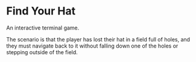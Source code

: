 # Find Your Hat

An interactive terminal game.

The scenario is that the player has lost their hat in a field full of holes, and they must navigate back to it without falling down one of the holes or stepping outside of the field.
